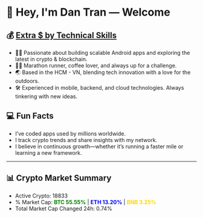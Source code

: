 # 👋 Hey, I'm Dan Tran — Welcome

## 💰 <a href="https://dantech.academy" target="_blank">Extra $ by Technical Skills</a>

- 🧑‍💻 Passionate about building scalable Android apps and exploring the latest in crypto & blockchain.
- 🏃‍♂️ Marathon runner, coffee lover, and always up for a challenge.
- 🌏 Based in the HCM - VN, blending tech innovation with a love for the outdoors.
- 🛠️ Experienced in mobile, backend, and cloud technologies. Always tinkering with new ideas.

## 💻 Fun Facts

- I’ve coded apps used by millions worldwide.
- I track crypto trends and share insights with my network.
- I believe in continuous growth—whether it’s running a faster mile or learning a new framework.

---

## 📊 Crypto Market Summary

- Active Crypto: 18833
- % Market Cap: <span style="color: green; font-weight: bold;">BTC 55.55%</span> | <span style="color: blue; font-weight: bold;">ETH 13.20%</span> | <span style="color: gold; font-weight: bold;">BNB 3.25%</span>
- Total Market Cap Changed 24h: 0.74%
